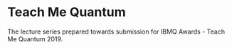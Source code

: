 # Teach Me Quantum
The lecture series prepared towards submission for IBMQ Awards - Teach Me Quantum 2019.
